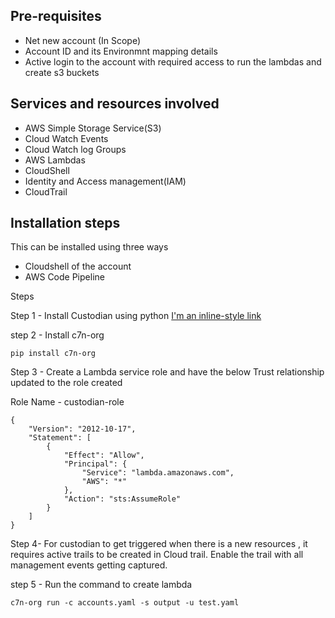 ## Pre-requisites
- Net new account (In Scope)
- Account ID and its Environmnt mapping details 
- Active login to the account with required access to run the lambdas and create s3 buckets

## Services and resources involved
- AWS Simple Storage Service(S3)
- Cloud Watch Events
- Cloud Watch log Groups
- AWS Lambdas
- CloudShell
- Identity and Access management(IAM)
- CloudTrail

## Installation steps
This can be installed using three ways
- Cloudshell of the account
- AWS Code Pipeline 


Steps

Step 1 - Install Custodian using python
[I'm an inline-style link](https://cloudcustodian.io/docs/quickstart/index.html#install-cc)

step 2 - Install c7n-org

```
pip install c7n-org
```

Step 3 - Create a Lambda service role and have the below Trust relationship updated to the role created

Role Name - custodian-role

```
{
    "Version": "2012-10-17",
    "Statement": [
        {
            "Effect": "Allow",
            "Principal": {
                "Service": "lambda.amazonaws.com",
                "AWS": "*"
            },
            "Action": "sts:AssumeRole"
        }
    ]
}
```

Step 4- For custodian to get triggered when there is a new resources , it requires active trails to be created in Cloud trail. Enable the trail with all management events getting captured.

step 5 - Run the command to create lambda 
```
c7n-org run -c accounts.yaml -s output -u test.yaml
```

